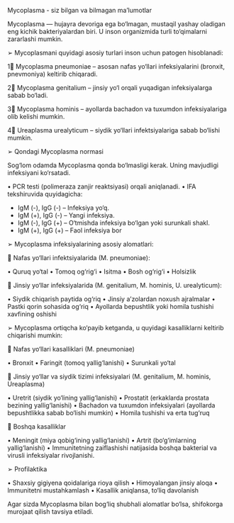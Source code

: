 Mycoplasma - siz bilgan va bilmagan maʼlumotlar

Mycoplasma — hujayra devoriga ega bo‘lmagan, mustaqil yashay oladigan eng kichik bakteriyalardan biri. U inson organizmida turli to‘qimalarni zararlashi mumkin.

➢ Mycoplasmani quyidagi asosiy turlari inson uchun patogen hisoblanadi:

1⃣ Mycoplasma pneumoniae – asosan nafas yo‘llari infeksiyalarini (bronxit, pnevmoniya) keltirib chiqaradi.

2⃣ Mycoplasma genitalium – jinsiy yo‘l orqali yuqadigan infeksiyalarga sabab bo‘ladi.

3⃣ Mycoplasma hominis – ayollarda bachadon va tuxumdon infeksiyalariga olib kelishi mumkin.

4⃣ Ureaplasma urealyticum – siydik yo‘llari infektsiyalariga sabab bo‘lishi mumkin.

➢ Qondagi Mycoplasma normasi

Sog‘lom odamda Mycoplasma qonda bo‘lmasligi kerak. Uning mavjudligi infeksiyani ko‘rsatadi.

• PCR testi (polimeraza zanjir reaktsiyasi) orqali aniqlanadi.
• IFA tekshiruvida quyidagicha:
- IgM (-), IgG (-) – Infeksiya yo‘q.
- IgM (+), IgG (-) – Yangi infeksiya.
- IgM (-), IgG (+) – O‘tmishda infeksiya bo‘lgan yoki surunkali shakl.
- IgM (+), IgG (+) – Faol infeksiya bor

➢ Mycoplasma infeksiyalarining asosiy alomatlari:

🔺 Nafas yo‘llari infektsiyalarida (M. pneumoniae):

• Quruq yo‘tal
• Tomoq og‘rig‘i
• Isitma
• Bosh og‘rig‘i
• Holsizlik

🔺 Jinsiy yo‘llar infeksiyalarida (M. genitalium, M. hominis, U. urealyticum):

• Siydik chiqarish paytida og‘riq
• Jinsiy a’zolardan noxush ajralmalar
• Pastki qorin sohasida og‘riq
• Ayollarda bepushtlik yoki homila tushishi xavfining oshishi

➢ Mycoplasma ortiqcha ko‘payib ketganda, u quyidagi kasalliklarni keltirib chiqarishi mumkin:

🔺 Nafas yo‘llari kasalliklari (M. pneumoniae)

• Bronxit
• Faringit (tomoq yallig‘lanishi)
• Surunkali yo‘tal

🔺 Jinsiy yo‘llar va siydik tizimi infeksiyalari (M. genitalium, M. hominis, Ureaplasma)

• Uretrit (siydik yo‘lining yallig‘lanishi)
• Prostatit (erkaklarda prostata bezining yallig‘lanishi)
• Bachadon va tuxumdon infeksiyalari (ayollarda bepushtlikka sabab bo‘lishi mumkin)
• Homila tushishi va erta tug‘ruq

🔺 Boshqa kasalliklar

• Meningit (miya qobig‘ining yallig‘lanishi)
• Artrit (bo‘g‘imlarning yallig‘lanishi)
• Immunitetning zaiflashishi natijasida boshqa bakterial va virusli infeksiyalar rivojlanishi.

➢ Profilaktika

• Shaxsiy gigiyena qoidalariga rioya qilish
• Himoyalangan jinsiy aloqa
• Immunitetni mustahkamlash
• Kasallik aniqlansa, to‘liq davolanish

Agar sizda Mycoplasma bilan bog‘liq shubhali alomatlar bo‘lsa, shifokorga murojaat qilish tavsiya etiladi.